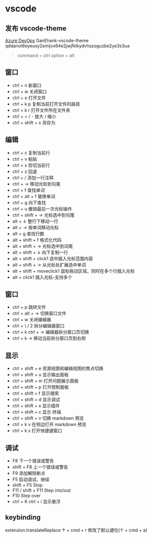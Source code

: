 # vscode

## 发布 vscode-theme

[Azure DevOps](https://dev.azure.com/583520052/?acquisitionId=2305273e-e92b-4660-a523-72689ae1efa9&product=suite)
GanEhank-vscode-theme
qddanot6eyeuxy2smijvx64e2jwjfklkydvhszoguzbe2ye3s3ua

> command = ctrl
> option = alt

## 窗口

- ctrl + n 新窗口
- ctrl + w 关闭窗口
- ctrl + o 打开文件
- ctrl + k p 复制当前打开文件的路径
- ctrl + k r 打开文件所在文件夹
- ctrl + = / - 放大 / 缩小
- ctrl + shift + s 另存为

## 编辑

- ctrl + c 复制当前行
- ctrl + v 粘贴
- ctrl + x 剪切当前行
- ctrl + z 回退
- ctrl + / 添加一行注释
- ctrl + → 移动光标到句尾
- ctrl + f 查找单词
- ctrl + alt + f 替换单词
- ctrl + g 向下查找
- ctrl + u 撤销最后一次光标操作
- ctrl + shift + → 光标选中到句尾
- alt + ↓ 整行下移动一行
- alt + → 按单词移动光标
- alt + g 查找行数
- alt + shift + f 格式化代码
- alt + shift + → 光标选中到词尾
- alt + shift + ↓ 向下复制一行
- alt + shift + click1 选中插入光标范围内容
- alt + shift + → 从光标处扩展选中单词
- alt + shift + moveclick1 鼠标拖动区域，同时在多个行插入光标
- alt + click1 插入光标-支持多个

## 窗口

- ctrl + p 跳转文件
- ctrl + alt + → 切换窗口文件
- ctrl + w 关闭编辑器
- ctrl + \ / 2 拆分编辑器窗口
- ctrl + k ctrl + → 编辑器拆分窗口页切换
- ctrl + k → 移动当前拆分窗口页到右侧

## 显示

- ctrl + shift + e 资源视图和编辑视图的焦点切换
- ctrl + shift + u 显示输出面板
- ctrl + shift + m 打开问题展示面板
- ctrl + shift + p 打开控制面板
- ctrl + shift + f 显示搜索
- ctrl + shift + d 显示调试
- ctrl + shift + x 显示插件
- ctrl + shift + c 显示 终端
- ctrl + shift + v 切换 markdown 预览
- ctrl + k v 在侧边打开 markdown 预览
- ctrl + k s 打开快捷键窗口

## 调试

- F8 下一个错误或警告
- shift + F8 上一个错误或警告
- F9 添加解除断点
- F5 启动调试、继续
- shift + F5 Stop
- F11 / shift + F11 Step into/out
- F10 Step over
- ctrl + K ctrl + i 显示悬浮

## keybinding

extension.translateReplace ↑ + cmd + r 修改了默认键位(↑ + cmd + a)
